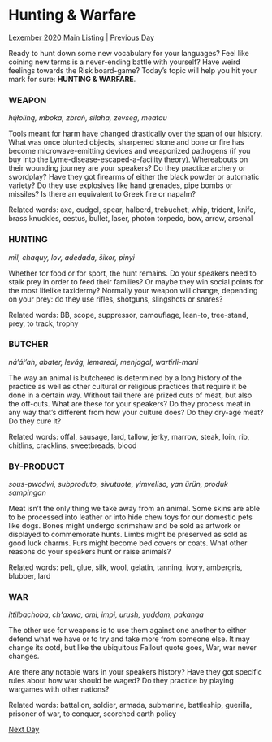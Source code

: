 # Hunting & Warfare
[Lexember 2020 Main Listing](_prompts/r-conlangs/lexember/2020/toc_lex20.md) | [Previous Day](_prompts/r-conlangs/lexember/2020/prompts/w3/21.md)

Ready to hunt down some new vocabulary for your languages? Feel like coining new terms is a never-ending battle with yourself? Have weird feelings towards the Risk board-game? Today’s topic will help you hit your mark for sure: **HUNTING & WARFARE**.

### WEAPON

_hų́łoliną, mboka, zbraň, silaha, zevseg, meatau_

Tools meant for harm have changed drastically over the span of our history. What was once blunted objects, sharpened stone and bone or fire has become microwave-emitting devices and weaponized pathogens (if you buy into the Lyme-disease-escaped-a-facility theory). Whereabouts on their wounding journey are your speakers? Do they practice archery or swordplay? Have they got firearms of either the black powder or automatic variety? Do they use explosives like hand grenades, pipe bombs or missiles? Is there an equivalent to Greek fire or napalm?

Related words: axe, cudgel, spear, halberd, trebuchet, whip, trident, knife, brass knuckles, cestus, bullet, laser, photon torpedo, bow, arrow, arsenal

### HUNTING

_mil, chaquy, lov, adedada, šikor, pinyi_

Whether for food or for sport, the hunt remains. Do your speakers need to stalk prey in order to feed their families? Or maybe they win social points for the most lifelike taxidermy? Normally your weapon will change, depending on your prey: do they use rifles, shotguns, slingshots or snares?

Related words: BB, scope, suppressor, camouflage, lean-to, tree-stand, prey, to track, trophy

### BUTCHER

_náʼáłʼah, abater, levág, lemaredi, menjagal, wartirli-mani_

The way an animal is butchered is determined by a long history of the practice as well as other cultural or religious practices that require it be done in a certain way. Without fail there are prized cuts of meat, but also the off-cuts. What are these for your speakers? Do they process meat in any way that’s different from how your culture does? Do they dry-age meat? Do they cure it?

Related words: offal, sausage, lard, tallow, jerky, marrow, steak, loin, rib, chitlins, cracklins, sweetbreads, blood

### BY-PRODUCT

_sous-pwodwi, subproduto, sivutuote, yimveliso, yan ürün, produk sampingan_

Meat isn’t the only thing we take away from an animal. Some skins are able to be processed into leather or into hide chew toys for our domestic pets like dogs. Bones might undergo scrimshaw and be sold as artwork or displayed to commemorate hunts. Limbs might be preserved as sold as good luck charms. Furs might become bed covers or coats. What other reasons do your speakers hunt or raise animals?

Related words: pelt, glue, silk, wool, gelatin, tanning, ivory, ambergris, blubber, lard

### WAR

_ittilbachoba, ch'axwa, omi, impi, urush, yuddaṃ, pakanga_

The other use for weapons is to use them against one another to either defend what we have or to try and take more from someone else. It may change its ootd, but like the ubiquitous Fallout quote goes, War, war never changes.

Are there any notable wars in your speakers history? Have they got specific rules about how war should be waged? Do they practice by playing wargames with other nations?

Related words: battalion, soldier, armada, submarine, battleship, guerilla, prisoner of war, to conquer, scorched earth policy

[Next Day](_prompts/r-conlangs/lexember/2020/prompts/w4/23.md)
